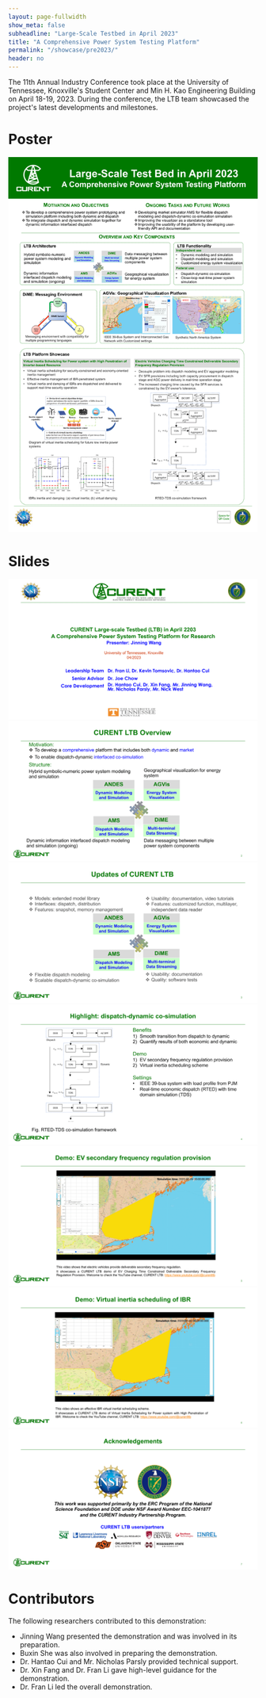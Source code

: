 ```yaml
---
layout: page-fullwidth
show_meta: false
subheadline: "Large-Scale Testbed in April 2023"
title: "A Comprehensive Power System Testing Platform"
permalink: "/showcase/pre2023/"
header: no
---
```

The 11th Annual Industry Conference took place at the University of Tennessee, Knoxville's Student Center and Min H. Kao Engineering Building on April 18-19, 2023. During the conference, the LTB team showcased the project's latest developments and milestones.

# Poster

![Poster](/images/showcase/2023pre/Poster_Apr_2023.png)

# Slides

![Slides1](/images/showcase/2023pre/Slides_Apr_2023_1.png)
![Slides2](/images/showcase/2023pre/Slides_Apr_2023_2.png)
![Slides3](/images/showcase/2023pre/Slides_Apr_2023_3.png)
![Slides4](/images/showcase/2023pre/Slides_Apr_2023_4.png)
![Slides5](/images/showcase/2023pre/Slides_Apr_2023_5.png)
![Slides6](/images/showcase/2023pre/Slides_Apr_2023_6.png)
![Slides7](/images/showcase/2023pre/Slides_Apr_2023_7.png)

# Contributors

The following researchers contributed to this demonstration:

- Jinning Wang presented the demonstration and was involved in its preparation.
- Buxin She was also involved in preparing the demonstration.
- Dr. Hantao Cui and Mr. Nicholas Parsly provided technical support.
- Dr. Xin Fang and Dr. Fran Li gave high-level guidance for the demonstration.
- Dr. Fran Li led the overall demonstration.
